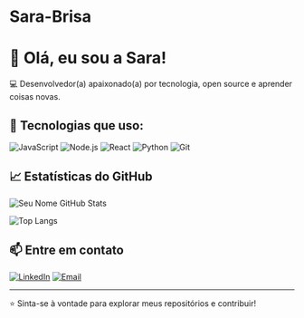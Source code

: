 # Sara-Brisa
# 👋 Olá, eu sou a Sara!

💻 Desenvolvedor(a) apaixonado(a) por tecnologia, open source e aprender coisas novas.

## 🚀 Tecnologias que uso:

![JavaScript](https://img.shields.io/badge/-JavaScript-F7DF1E?logo=javascript&logoColor=000)
![Node.js](https://img.shields.io/badge/-Node.js-339933?logo=node.js&logoColor=fff)
![React](https://img.shields.io/badge/-React-61DAFB?logo=react&logoColor=000)
![Python](https://img.shields.io/badge/-Python-3776AB?logo=python&logoColor=fff)
![Git](https://img.shields.io/badge/-Git-F05032?logo=git&logoColor=fff)

## 📈 Estatísticas do GitHub

![Seu Nome GitHub Stats](https://github-readme-stats.vercel.app/api?username=SEU_USUARIO&show_icons=true&theme=radical)

![Top Langs](https://github-readme-stats.vercel.app/api/top-langs/?username=SEU_USUARIO&layout=compact&theme=radical)

## 📫 Entre em contato

[![LinkedIn](https://img.shields.io/badge/-LinkedIn-blue?logo=linkedin&logoColor=white)](https://www.linkedin.com/in/SEU_USUARIO)
[![Email](https://img.shields.io/badge/-Email-D14836?logo=gmail&logoColor=white)](mailto:seu@email.com)

---

⭐️ Sinta-se à vontade para explorar meus repositórios e contribuir!
